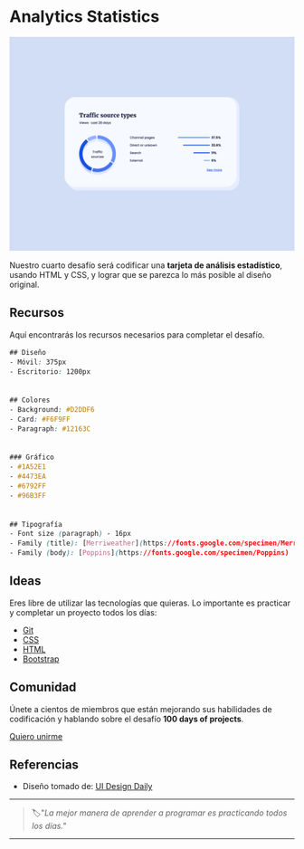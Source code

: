 # Analytics Statistics

![analytics statistics](./img/04-day.png)

Nuestro cuarto desafío será codificar una **tarjeta de análisis estadístico**, usando HTML y CSS, y lograr que se parezca lo más posible al diseño original.

## Recursos

Aquí encontrarás los recursos necesarios para completar el desafío.

```css
## Diseño
- Móvil: 375px
- Escritorio: 1200px


## Colores
- Background: #D2DDF6
- Card: #F6F9FF
- Paragraph: #12163C


### Gráfico
- #1A52E1
- #4473EA
- #6792FF
- #96B3FF


## Tipografía
- Font size (paragraph) - 16px
- Family (title): [Merriweather](https://fonts.google.com/specimen/Merriweather)
- Family (body): [Poppins](https://fonts.google.com/specimen/Poppins)
```

## Ideas

Eres libre de utilizar las tecnologías que quieras. Lo importante es practicar y completar un proyecto todos los días:

- [Git](https://git-scm.com/)
- [CSS](https://www.w3schools.com/css/default.asp)
- [HTML](https://www.w3schools.com/html/default.asp)
- [Bootstrap](https://getbootstrap.com/)

## Comunidad

Únete a cientos de miembros que están mejorando sus habilidades de codificación y hablando sobre el desafío **100 days of projects**.

<a href="https://chat.whatsapp.com/LDaK0dksr8f7FbsTWSf0ww" class="btn">
  Quiero unirme
</a>


## Referencias

- Diseño tomado de: [UI Design Daily](https://www.uidesigndaily.com/posts/figma-analytics-statistics-day-1567)

---

> 🏷️"_La mejor manera de aprender a programar es practicando todos los días."_  

---